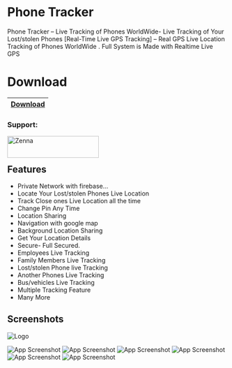 
# Phone Tracker


Phone Tracker – Live Tracking of Phones WorldWide- Live Tracking of Your Lost/stolen Phones [Real-Time Live GPS Tracking] – Real GPS Live Location Tracking of Phones WorldWide . Full System is Made with Realtime Live GPS

# Download
|[Download](https://telegram.me/+d7B9nU-M9KJiNzIx)
|:------------- |

<h3 align="left">Support:</h3>
<p><a href="https://www.buymeacoffee.com/Zenna"> <img align="left" src="https://cdn.buymeacoffee.com/buttons/v2/default-yellow.png" height="50" width="210" alt="Zenna" /></a></p><br><br>

## Features

- Private Network with firebase…
- Locate Your Lost/stolen Phones Live Location
- Track Close ones Live Location all the time
- Change Pin Any Time
- Location Sharing
- Navigation with google map
- Background Location Sharing
- Get Your Location Details
- Secure- Full Secured.
- Employees Live Tracking
- Family Members Live Tracking
- Lost/stolen Phone live Tracking
- Another Phones Live Tracking
- Bus/vehicles Live Tracking
- Multiple Tracking Feature
- Many More


## Screenshots

![Logo](https://github.com/zenna-hacker/Phone-Tracker/blob/main/screenshot/1.jpg?raw=true)


![App Screenshot](https://github.com/zenna-hacker/Phone-Tracker/blob/main/screenshot/4.jpg?raw=true)
![App Screenshot](https://github.com/zenna-hacker/Phone-Tracker/blob/main/screenshot/9.jpg?raw=true)
![App Screenshot](https://github.com/zenna-hacker/Phone-Tracker/blob/main/screenshot/5.jpg?raw=true)
![App Screenshot](https://github.com/zenna-hacker/Phone-Tracker/blob/main/screenshot/8.jpg?raw=true)
![App Screenshot](https://github.com/zenna-hacker/Phone-Tracker/blob/main/screenshot/15.jpg?raw=true)
![App Screenshot](https://github.com/zenna-hacker/Phone-Tracker/blob/main/screenshot/3.jpg?raw=true)
